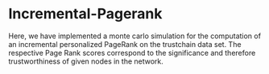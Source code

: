 # Incremental-Pagerank
Here, we have implemented a monte carlo simulation for the computation of an incremental personalized PageRank on the trustchain data set. 
The respective Page Rank scores correspond to the significance and therefore trustworthiness of given nodes in the network. 
